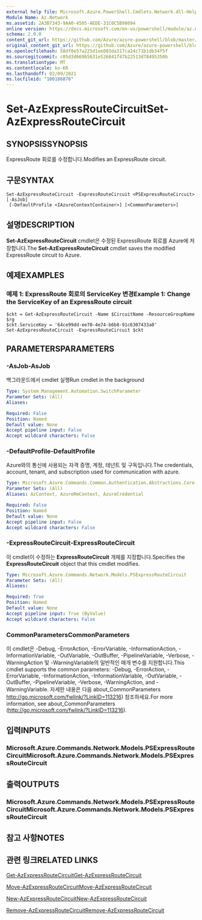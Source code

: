 ```yaml
---
external help file: Microsoft.Azure.PowerShell.Cmdlets.Network.dll-Help.xml
Module Name: Az.Network
ms.assetid: 2A3B7343-9AA0-4505-AEDE-31C0C5B98694
online version: https://docs.microsoft.com/en-us/powershell/module/az.network/set-azexpressroutecircuit
schema: 2.0.0
content_git_url: https://github.com/Azure/azure-powershell/blob/master/src/Network/Network/help/Set-AzExpressRouteCircuit.md
original_content_git_url: https://github.com/Azure/azure-powershell/blob/master/src/Network/Network/help/Set-AzExpressRouteCircuit.md
ms.openlocfilehash: 58df8e57a225d1ee003da317ca24c71b1db34f5f
ms.sourcegitcommit: c05d3d669b5631e526841f47b22513d78495350b
ms.translationtype: MT
ms.contentlocale: ko-KR
ms.lasthandoff: 02/09/2021
ms.locfileid: "100186876"
---
```

# <span data-ttu-id="63c66-101">Set-AzExpressRouteCircuit</span><span class="sxs-lookup"><span data-stu-id="63c66-101">Set-AzExpressRouteCircuit</span></span>

## <span data-ttu-id="63c66-102">SYNOPSIS</span><span class="sxs-lookup"><span data-stu-id="63c66-102">SYNOPSIS</span></span>
<span data-ttu-id="63c66-103">ExpressRoute 회로를 수정합니다.</span><span class="sxs-lookup"><span data-stu-id="63c66-103">Modifies an ExpressRoute circuit.</span></span>

## <span data-ttu-id="63c66-104">구문</span><span class="sxs-lookup"><span data-stu-id="63c66-104">SYNTAX</span></span>

```
Set-AzExpressRouteCircuit -ExpressRouteCircuit <PSExpressRouteCircuit> [-AsJob]
 [-DefaultProfile <IAzureContextContainer>] [<CommonParameters>]
```

## <span data-ttu-id="63c66-105">설명</span><span class="sxs-lookup"><span data-stu-id="63c66-105">DESCRIPTION</span></span>
<span data-ttu-id="63c66-106">**Set-AzExpressRouteCircuit** cmdlet은 수정된 ExpressRoute 회로를 Azure에 저장합니다.</span><span class="sxs-lookup"><span data-stu-id="63c66-106">The **Set-AzExpressRouteCircuit** cmdlet saves the modified ExpressRoute circuit to Azure.</span></span>

## <span data-ttu-id="63c66-107">예제</span><span class="sxs-lookup"><span data-stu-id="63c66-107">EXAMPLES</span></span>

### <span data-ttu-id="63c66-108">예제 1: ExpressRoute 회로의 ServiceKey 변경</span><span class="sxs-lookup"><span data-stu-id="63c66-108">Example 1: Change the ServiceKey of an ExpressRoute circuit</span></span>
```
$ckt = Get-AzExpressRouteCircuit -Name $CircuitName -ResourceGroupName $rg
$ckt.ServiceKey = '64ce99dd-ee70-4e74-b6b8-91c6307433a0'
Set-AzExpressRouteCircuit -ExpressRouteCircuit $ckt
```

## <span data-ttu-id="63c66-109">PARAMETERS</span><span class="sxs-lookup"><span data-stu-id="63c66-109">PARAMETERS</span></span>

### <span data-ttu-id="63c66-110">-AsJob</span><span class="sxs-lookup"><span data-stu-id="63c66-110">-AsJob</span></span>
<span data-ttu-id="63c66-111">백그라운드에서 cmdlet 실행</span><span class="sxs-lookup"><span data-stu-id="63c66-111">Run cmdlet in the background</span></span>

```yaml
Type: System.Management.Automation.SwitchParameter
Parameter Sets: (All)
Aliases:

Required: False
Position: Named
Default value: None
Accept pipeline input: False
Accept wildcard characters: False
```

### <span data-ttu-id="63c66-112">-DefaultProfile</span><span class="sxs-lookup"><span data-stu-id="63c66-112">-DefaultProfile</span></span>
<span data-ttu-id="63c66-113">Azure와의 통신에 사용되는 자격 증명, 계정, 테넌트 및 구독입니다.</span><span class="sxs-lookup"><span data-stu-id="63c66-113">The credentials, account, tenant, and subscription used for communication with azure.</span></span>

```yaml
Type: Microsoft.Azure.Commands.Common.Authentication.Abstractions.Core.IAzureContextContainer
Parameter Sets: (All)
Aliases: AzContext, AzureRmContext, AzureCredential

Required: False
Position: Named
Default value: None
Accept pipeline input: False
Accept wildcard characters: False
```

### <span data-ttu-id="63c66-114">-ExpressRouteCircuit</span><span class="sxs-lookup"><span data-stu-id="63c66-114">-ExpressRouteCircuit</span></span>
<span data-ttu-id="63c66-115">이 cmdlet이 수정하는 **ExpressRouteCircuit** 개체를 지정합니다.</span><span class="sxs-lookup"><span data-stu-id="63c66-115">Specifies the **ExpressRouteCircuit** object that this cmdlet modifies.</span></span>

```yaml
Type: Microsoft.Azure.Commands.Network.Models.PSExpressRouteCircuit
Parameter Sets: (All)
Aliases:

Required: True
Position: Named
Default value: None
Accept pipeline input: True (ByValue)
Accept wildcard characters: False
```

### <span data-ttu-id="63c66-116">CommonParameters</span><span class="sxs-lookup"><span data-stu-id="63c66-116">CommonParameters</span></span>
<span data-ttu-id="63c66-117">이 cmdlet은 -Debug, -ErrorAction, -ErrorVariable, -InformationAction, -InformationVariable, -OutVariable, -OutBuffer, -PipelineVariable, -Verbose, -WarningAction 및 -WarningVariable의 일반적인 매개 변수를 지원합니다.</span><span class="sxs-lookup"><span data-stu-id="63c66-117">This cmdlet supports the common parameters: -Debug, -ErrorAction, -ErrorVariable, -InformationAction, -InformationVariable, -OutVariable, -OutBuffer, -PipelineVariable, -Verbose, -WarningAction, and -WarningVariable.</span></span> <span data-ttu-id="63c66-118">자세한 내용은 다음 about_CommonParameters http://go.microsoft.com/fwlink/?LinkID=113216) 참조하세요.</span><span class="sxs-lookup"><span data-stu-id="63c66-118">For more information, see about_CommonParameters (http://go.microsoft.com/fwlink/?LinkID=113216).</span></span>

## <span data-ttu-id="63c66-119">입력</span><span class="sxs-lookup"><span data-stu-id="63c66-119">INPUTS</span></span>

### <span data-ttu-id="63c66-120">Microsoft.Azure.Commands.Network.Models.PSExpressRouteCircuit</span><span class="sxs-lookup"><span data-stu-id="63c66-120">Microsoft.Azure.Commands.Network.Models.PSExpressRouteCircuit</span></span>

## <span data-ttu-id="63c66-121">출력</span><span class="sxs-lookup"><span data-stu-id="63c66-121">OUTPUTS</span></span>

### <span data-ttu-id="63c66-122">Microsoft.Azure.Commands.Network.Models.PSExpressRouteCircuit</span><span class="sxs-lookup"><span data-stu-id="63c66-122">Microsoft.Azure.Commands.Network.Models.PSExpressRouteCircuit</span></span>

## <span data-ttu-id="63c66-123">참고 사항</span><span class="sxs-lookup"><span data-stu-id="63c66-123">NOTES</span></span>

## <span data-ttu-id="63c66-124">관련 링크</span><span class="sxs-lookup"><span data-stu-id="63c66-124">RELATED LINKS</span></span>

[<span data-ttu-id="63c66-125">Get-AzExpressRouteCircuit</span><span class="sxs-lookup"><span data-stu-id="63c66-125">Get-AzExpressRouteCircuit</span></span>](./Get-AzExpressRouteCircuit.md)

[<span data-ttu-id="63c66-126">Move-AzExpressRouteCircuit</span><span class="sxs-lookup"><span data-stu-id="63c66-126">Move-AzExpressRouteCircuit</span></span>](./Move-AzExpressRouteCircuit.md)

[<span data-ttu-id="63c66-127">New-AzExpressRouteCircuit</span><span class="sxs-lookup"><span data-stu-id="63c66-127">New-AzExpressRouteCircuit</span></span>](./New-AzExpressRouteCircuit.md)

[<span data-ttu-id="63c66-128">Remove-AzExpressRouteCircuit</span><span class="sxs-lookup"><span data-stu-id="63c66-128">Remove-AzExpressRouteCircuit</span></span>](./Remove-AzExpressRouteCircuit.md)
